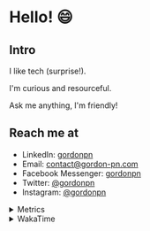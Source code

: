 # Hello! 😄

## Intro

I like tech (surprise!).

I'm curious and resourceful.

Ask me anything, I'm friendly!

## Reach me at

- LinkedIn: [gordonpn](https://www.linkedin.com/in/gordonpn/)
- Email: [contact@gordon-pn.com](mailto:contact@gordon-pn.com)
- Facebook Messenger: [gordonpn](https://www.messenger.com/t/Gordonpn)
- Twitter: [@gordonpn](https://twitter.com/Gordonpn)
- Instagram: [@gordonpn](https://www.instagram.com/gordonpn/)

<details>
  <summary>Metrics</summary>

  <img align="center" src="https://github.com/gordonpn/gordonpn/blob/master/github-metrics.svg" alt="GitHub Metrics">

</details>

<details>
  <summary>WakaTime</summary>

  <!--START_SECTION:waka-->
📊 **This Week I Spent My Time On** 

```text
💬 Programming Languages: 
Java                     12 hrs 27 mins      ██████████████████████░░░   86.41 % 
XML                      1 hr 8 mins         ██░░░░░░░░░░░░░░░░░░░░░░░   07.96 % 
Ruby                     21 mins             █░░░░░░░░░░░░░░░░░░░░░░░░   02.52 % 
Brazil Dependency Config 16 mins             ░░░░░░░░░░░░░░░░░░░░░░░░░   01.86 % 
prototext                6 mins              ░░░░░░░░░░░░░░░░░░░░░░░░░   00.70 % 

🔥 Editors: 
Intellijidea             14 hrs 24 mins      █████████████████████████   100.00 % 
```


 Last Updated on 17/01/2024 16:23:07 UTC
<!--END_SECTION:waka-->
</details>
